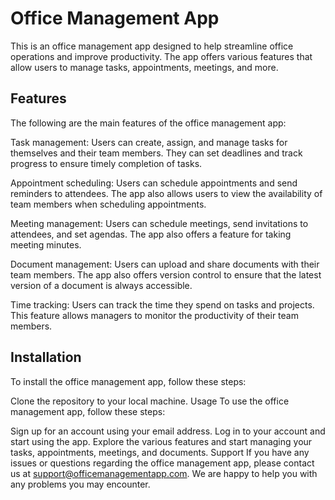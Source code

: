# Office Management App

This is an office management app designed to help streamline office operations and improve productivity. The app offers various features that allow users to manage tasks, appointments, meetings, and more.

## Features
The following are the main features of the office management app:

Task management: Users can create, assign, and manage tasks for themselves and their team members. They can set deadlines and track progress to ensure timely completion of tasks.

Appointment scheduling: Users can schedule appointments and send reminders to attendees. The app also allows users to view the availability of team members when scheduling appointments.

Meeting management: Users can schedule meetings, send invitations to attendees, and set agendas. The app also offers a feature for taking meeting minutes.

Document management: Users can upload and share documents with their team members. The app also offers version control to ensure that the latest version of a document is always accessible.

Time tracking: Users can track the time they spend on tasks and projects. This feature allows managers to monitor the productivity of their team members.

## Installation
To install the office management app, follow these steps:

Clone the repository to your local machine.
Usage
To use the office management app, follow these steps:

Sign up for an account using your email address.
Log in to your account and start using the app.
Explore the various features and start managing your tasks, appointments, meetings, and documents.
Support
If you have any issues or questions regarding the office management app, please contact us at support@officemanagementapp.com. We are happy to help you with any problems you may encounter.
